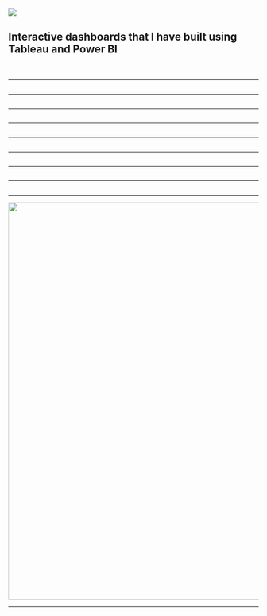 <img src="in.png">
<h2>Interactive dashboards that I have built using Tableau and Power BI</h2>
<img src="RevoQuant/1.png" alt="">
<img src="RevoQuant/2.png" alt="">
<img src="RevoQuant/3.png" alt="">
<img src="RevoQuant/4.png" alt="">
<img src="RevoQuant/5.png" alt="">
<img src="RevoQuant/6.png" alt="">

<img src="insights.png" alt="">
<img src="air.png" alt="">
<hr>
<img src="SALES.png" alt="">
<hr>
<img src="SALES DASHBOARD.jpg" alt="">
<hr>
<img src="D3.jpg" alt="">
<hr>
<img src="D4.jpg" alt="">
<hr>
<img src="Dashboard 1 (4).png" alt="">
<hr>
<img src="FLIGHT.png" alt="">
<hr>
<img src="covid.png" alt="" >
<hr>
<img src="usSales (2).png" alt="">
<hr>
<img src="Sheet 3.png" alt="" width="800px">
<hr>



  

